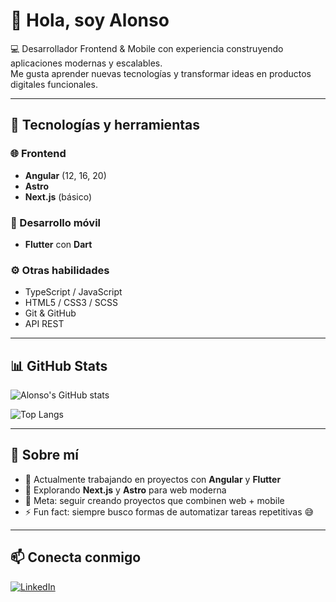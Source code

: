 # 👋 Hola, soy Alonso

💻 Desarrollador Frontend & Mobile con experiencia construyendo aplicaciones modernas y escalables.  
Me gusta aprender nuevas tecnologías y transformar ideas en productos digitales funcionales.  

---

## 🚀 Tecnologías y herramientas

### 🌐 Frontend
- **Angular** (12, 16, 20)
- **Astro**
- **Next.js** (básico)

### 📱 Desarrollo móvil
- **Flutter** con **Dart**

### ⚙️ Otras habilidades
- TypeScript / JavaScript
- HTML5 / CSS3 / SCSS
- Git & GitHub
- API REST

---

## 📊 GitHub Stats

![Alonso's GitHub stats](https://github-readme-stats.vercel.app/api?username=alonsoascencio&show_icons=true&theme=tokyonight)

![Top Langs](https://github-readme-stats.vercel.app/api/top-langs/?username=alonsoascencio&layout=compact&theme=tokyonight)

---

## 🌟 Sobre mí
- 🔭 Actualmente trabajando en proyectos con **Angular** y **Flutter**  
- 🌱 Explorando **Next.js** y **Astro** para web moderna  
- 🎯 Meta: seguir creando proyectos que combinen web + mobile  
- ⚡ Fun fact: siempre busco formas de automatizar tareas repetitivas 😅  

---

## 📫 Conecta conmigo
[![LinkedIn](https://img.shields.io/badge/LinkedIn-blue?style=flat&logo=linkedin)](https://www.linkedin.com/in/alonsoascencio)


